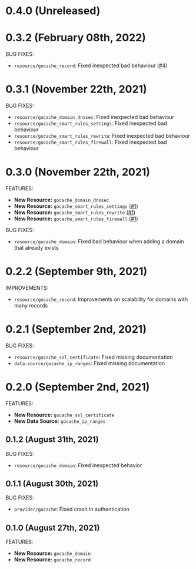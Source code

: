 # 0.4.0 (Unreleased)

# 0.3.2 (February 08th, 2022)

BUG FIXES:

* `resource/gocache_record`: Fixed inexpected bad behaviour ([#4](https://github.com/gocachebr/terraform-provider-gocache/issues/4))

# 0.3.1 (November 22th, 2021)

BUG FIXES:

* `resource/gocache_domain_dnssec`: Fixed inexpected bad behaviour
* `resource/gocache_smart_rules_settings`: Fixed inexpected bad behaviour
* `resource/gocache_smart_rules_rewrite`: Fixed inexpected bad behaviour
* `resource/gocache_smart_rules_firewall`: Fixed inexpected bad behaviour

# 0.3.0 (November 22th, 2021)

FEATURES:

* **New Resource:** `gocache_domain_dnssec`
* **New Resource:** `gocache_smart_rules_settings` ([#1](https://github.com/gocachebr/terraform-provider-gocache/issues/1))
* **New Resource:** `gocache_smart_rules_rewrite` ([#1](https://github.com/gocachebr/terraform-provider-gocache/issues/1))
* **New Resource:** `gocache_smart_rules_firewall` ([#1](https://github.com/gocachebr/terraform-provider-gocache/issues/1))

BUG FIXES:

* `resource/gocache_domain`: Fixed bad behaviour when adding a domain that already exists

# 0.2.2 (September 9th, 2021)

IMPROVEMENTS:

* `resource/gocache_record`: Improvements on scalability for domains with many records

# 0.2.1 (September 2nd, 2021)

BUG FIXES:

* `resource/gocache_ssl_certificate`: Fixed missing documentation
* `data-source/gocache_ip_ranges`: Fixed missing documentation

# 0.2.0 (September 2nd, 2021)

FEATURES:

* **New Resource:** `gocache_ssl_certificate`
* **New Data Source:** `gocache_ip_ranges`

## 0.1.2 (August 31th, 2021)

BUG FIXES:

* `resource/gocache_domain`: Fixed inexpected behavior

## 0.1.1 (August 30th, 2021)

BUG FIXES:

* `provider/gocache`: Fixed crash in authentication

## 0.1.0 (August 27th, 2021)

FEATURES:

* **New Resource:** `gocache_domain`
* **New Resource:** `gocache_record`